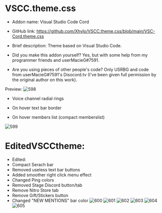 
# VSCC.theme.css

- Addon name: Visual Studio Code Cord

- GitHub link: https://github.com/Xhylo/VSCC.theme.css/blob/main/VSC-Cord.theme.css

- Brief description: Theme based on Visual Studio Code.

- Did you make this addon yourself?  Yes, but with some help from my programmer friends and userMacieG#7591.

- Are you using pieces of other people's code?  Only USRBG and code from userMacieG#7591's Disocord.tv (I've been given full permission by the original author on this work).

Preview:
![598](https://user-images.githubusercontent.com/77571950/125084159-e1710800-e0d1-11eb-9fa0-fda1adf999b8.png)

- Voice channel radial rings

- On hover text bar border

- On hover members list (compact memberslist)

![599](https://cdn.discordapp.com/attachments/862688548187799565/863048038115967006/unknown.png)

# EditedVSCCtheme:
- Edited:
- Compact Serach bar
- Removed useless text bar buttons
- Added smoother right click menu effect
- Changed Ping colors
- Removed Stage Discord button/tab
- Remove Nitro Store tab
- Remove Gift/Stickers button
- Changed "NEW MENTIONS" bar color
![600](https://cdn.discordapp.com/attachments/862688548187799565/863063261125673010/unknown.png)
![601](https://media.discordapp.net/attachments/862688548187799565/863063369765224498/unknown.png?width=1440&height=170)
![602](https://cdn.discordapp.com/attachments/862688548187799565/863063432559591494/unknown.png)
![603](https://cdn.discordapp.com/attachments/862688548187799565/863063492369580052/unknown.png)
![604](https://cdn.discordapp.com/attachments/862688548187799565/863063623257948180/unknown.png)
![605](https://cdn.discordapp.com/attachments/862688548187799565/863065582572535868/unknown.png)
